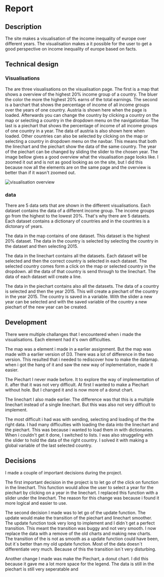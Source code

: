 # Report

## Description
The site makes a visualisation of the income inequality of europe over different years. The visualisation makes a it possible for the user to get a good perspective on income inequality of europe based on facts.

## Technical design
### Visualisations
The are three visualisations on the visualisation page. The first is a map that shows a overview of the highest 20% income group of a country. The bluer the color the more the highest 20% earns of the total earnings. The second is a barchart that shows the percentage of income of all income groups over the years of one country. Austria is shown here when the page is loaded. Afterwards you can change the country by clicking a country on the map or selecting a country in the dropdown menu on the navigationbar. The last is a piechart that shows the percentage of income of all income groups of one country in a year. The data of austria is also shown here when loaded. Other countries can also be selected by clicking on the map or selecting a country in dropdown menu on the navbar. This means that both the linechart and the piechart show the data of the same country. The year of the piechart can be changed by sliding the slider to the chosen year. The image bellow gives a good overview what the visualisation page looks like. I zoomed it out and is not as good looking as on the site, but I did this because now all the elements are on the same page and the overview is better than if it wasn't zoomed out.

![visualisation overview](https://user-images.githubusercontent.com/1015496/52010169-20e4a480-24d5-11e9-9a6d-129a60917211.png)

### data
There are 5 data sets that are shown in the different visualisations. Each dataset contains the data of a different income group. The income groups go from the highest to the lowest 20%. That's why there are 5 datasets. Each dataset contains a dictionary of countries and in the countries is a dictonary of years.

The data in the map contains of one dataset. This dataset is the highest 20% dataset. The data in the country is selected by selecting the country in the dataset and then selecting 2015.

The data in the linechart contains all the datasets. Each dataset will be selected and then the correct country is selected in each dataset. The selected country comes form a click on the map or selected country in the dropdown. all the data of that country is send through to the linechart. The data of each dataset will create a line.

The data in the piechart contains also all the datasets. The data of a country is selected and then the year 2015. This will create a piechart of the country in the year 2015. The country is saved in a variable. With the slider a new year can be selected and with the saved variable of the country a new piechart of the new year can be created.

## Development
There were multiple challanges that I encountered when i made the visualisations. Each element had it's own difficulties.

The map was a element i made in a earlier assignment. But the map was made with a earlier version of D3. There was a lot of difference in the two version. This resulted that i needed to rediscover how to make the datamap. when i got the hang of it and saw the new way of inplementation, made it easier.

The Piechart I never made before. It to explore the way of implementation of it. after that it was not very difficult. At first I wanted to make a Piechart without hole. But I changed it and is now more of a donut chart.

The linechart I also made earlier. The difference was that this is a multiple linechart instead of a single linechart. But this was also not very difficult to implement.

The most difficult i had was with sending, selecting and loading of the the right data. I had many difficulties with loading the data into the linechart and the piechart. This was because i wanted to load them in with dictionaries. When i couldn't get it done, I switched to lists. I was also struggeling with the slider to hold the data of the right country. I solved it with making a global variable of the last selected country.

## Decisions
I made a couple of important decisions during the project.

The first important decision in the project is to let go of the click on function in the linechart. This function would allow the user to select a year for the piechart by clicking on a year in the linechart. I replaced this function with a slider under the linechart. The reason for this change was because i found it more logical and easier to use.

The second decision I made was to let go of the update function. The update would make the transition of the piechart and linechart smoother. The update function took very long to implement and I didn´t get a perfect transition. This meant the transition was buggy and not very smooth. I now replace the data with a remove of the old charts and making new charts. The transition of the is not as smooth as a update function could have been, but it´s better than my old update function. Most of the data doesn´t differentiate very much. Because of this the transition isn´t very disturbing.

Another change I made was make the Piechart, a donut chart. I did this because it gave me a lot more space for the legend. The data is still in the piechart is still very seperatable and
